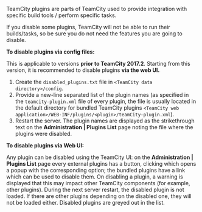 [//]: # (title: Disabling TeamCity Plugins)
[//]: # (auxiliary-id: Disabling TeamCity Plugins)
TeamCity plugins are parts of TeamCity used to provide integration with specific build tools / perform specific tasks.

<warning>

If you disable some plugins, TeamCity will not be able to run their builds/tasks, so be sure you do not need the features you are going to disable.
</warning>

__To disable plugins via config files:__

<note>

This is applicable to versions __prior to TeamCity 2017.2__. Starting from this version, it is recommended to disable plugins __via the web UI.__
</note>

1. Create the `disabled_plugins.txt` file in `<TeamCity data directory>/config`.
2. Provide a new-line separated list of the plugin names (as specified in the `teamcity-plugin.xml` file of every plugin, the file is usually located in the default directory for bundled TeamCity plugins `<TeamCity web application>/WEB-INF/plugins/<plugin>/teamCity-plugin.xml`).
3. Restart the server. The plugin names are displayed as the strikethrough text on the __Administration | Plugins List__ page noting the file where the plugins were disabled.
 
__To disable plugins via Web UI:__

Аny plugin can be disabled using the TeamCity UI: on the __Administration | Plugins List__ page every external plugins has a button, clicking which opens a popup with the corresponding option; the bundled plugins have a link which can be used to disable them. On disabling a plugin, a warning is displayed that this may impact other TeamCity components (for example, other plugins). During the next server restart, the disabled plugin is not loaded. If there are other plugins depending on the disabled one, they will not be loaded either. Disabled plugins are greyed out in the list. 
